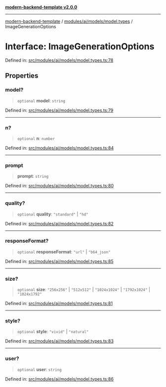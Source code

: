 [**modern-backend-template v2.0.0**](../../../../../README.md)

***

[modern-backend-template](../../../../../modules.md) / [modules/ai/models/model.types](../README.md) / ImageGenerationOptions

# Interface: ImageGenerationOptions

Defined in: [src/modules/ai/models/model.types.ts:78](https://github.com/maemreyo/saas-4cus-nodejs/blob/1a77de11cd6eaefe66c31c7f5de281673fc25ce5/src/modules/ai/models/model.types.ts#L78)

## Properties

### model?

> `optional` **model**: `string`

Defined in: [src/modules/ai/models/model.types.ts:79](https://github.com/maemreyo/saas-4cus-nodejs/blob/1a77de11cd6eaefe66c31c7f5de281673fc25ce5/src/modules/ai/models/model.types.ts#L79)

***

### n?

> `optional` **n**: `number`

Defined in: [src/modules/ai/models/model.types.ts:84](https://github.com/maemreyo/saas-4cus-nodejs/blob/1a77de11cd6eaefe66c31c7f5de281673fc25ce5/src/modules/ai/models/model.types.ts#L84)

***

### prompt

> **prompt**: `string`

Defined in: [src/modules/ai/models/model.types.ts:80](https://github.com/maemreyo/saas-4cus-nodejs/blob/1a77de11cd6eaefe66c31c7f5de281673fc25ce5/src/modules/ai/models/model.types.ts#L80)

***

### quality?

> `optional` **quality**: `"standard"` \| `"hd"`

Defined in: [src/modules/ai/models/model.types.ts:82](https://github.com/maemreyo/saas-4cus-nodejs/blob/1a77de11cd6eaefe66c31c7f5de281673fc25ce5/src/modules/ai/models/model.types.ts#L82)

***

### responseFormat?

> `optional` **responseFormat**: `"url"` \| `"b64_json"`

Defined in: [src/modules/ai/models/model.types.ts:85](https://github.com/maemreyo/saas-4cus-nodejs/blob/1a77de11cd6eaefe66c31c7f5de281673fc25ce5/src/modules/ai/models/model.types.ts#L85)

***

### size?

> `optional` **size**: `"256x256"` \| `"512x512"` \| `"1024x1024"` \| `"1792x1024"` \| `"1024x1792"`

Defined in: [src/modules/ai/models/model.types.ts:81](https://github.com/maemreyo/saas-4cus-nodejs/blob/1a77de11cd6eaefe66c31c7f5de281673fc25ce5/src/modules/ai/models/model.types.ts#L81)

***

### style?

> `optional` **style**: `"vivid"` \| `"natural"`

Defined in: [src/modules/ai/models/model.types.ts:83](https://github.com/maemreyo/saas-4cus-nodejs/blob/1a77de11cd6eaefe66c31c7f5de281673fc25ce5/src/modules/ai/models/model.types.ts#L83)

***

### user?

> `optional` **user**: `string`

Defined in: [src/modules/ai/models/model.types.ts:86](https://github.com/maemreyo/saas-4cus-nodejs/blob/1a77de11cd6eaefe66c31c7f5de281673fc25ce5/src/modules/ai/models/model.types.ts#L86)
